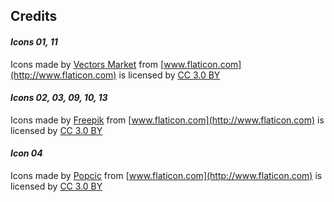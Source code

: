 ## Credits

#### *Icons 01, 11*
Icons made by [Vectors Market](http://www.flaticon.com/authors/vectors-market) from [www.flaticon.com](http://www.flaticon.com) is licensed by [CC 3.0 BY](http://creativecommons.org/licences/by/3.0)

#### *Icons 02, 03, 09, 10, 13*
Icons made by [Freepik](http://www.flaticon.com/authors/vectors-market) from [www.flaticon.com](http://www.flaticon.com) is licensed by [CC 3.0 BY](http://creativecommons.org/licences/by/3.0)

#### *Icon 04*
Icons made by [Popcic](http://www.flaticon.com/authors/vectors-market) from [www.flaticon.com](http://www.flaticon.com) is licensed by [CC 3.0 BY](http://creativecommons.org/licences/by/3.0)
